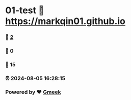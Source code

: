 # 01-test :link: https://markqin01.github.io 
### :page_facing_up: [2](https://markqin01.github.io/tag.html) 
### :speech_balloon: 0 
### :hibiscus: 15 
### :alarm_clock: 2024-08-05 16:28:15 
### Powered by :heart: [Gmeek](https://github.com/Meekdai/Gmeek)
